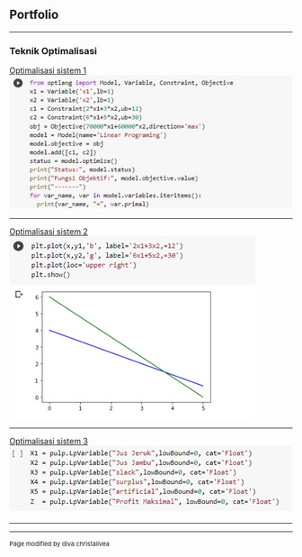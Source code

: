 ## Portfolio

---

### Teknik Optimalisasi 

[Optimalisasi sistem 1](https://colab.research.google.com/drive/1L_7kv-eeygtPpy5UsGLdeEVGE3_tPl5P?usp=sharing)
<img src="images/dummy 1.jpg?raw=true"/>

---
[Optimalisasi sistem 2 ](https://colab.research.google.com/drive/1_XNJk_PhS8j39j7OgsrE2vtIbs6jdZII?usp=sharing)
<img src="images/dummy 2.jpg?raw=true"/>

---
[Optimalisasi sistem 3](https://colab.research.google.com/drive/1o-6VIlgHe6O2s5gKrZcRBl0eqQsTSFu0?usp=sharing)
<img src="images/dummy 3.jpg?raw=true"/>

---





---
<p style="font-size:11px">Page modified by diva christalivea</p>
<!-- Remove above link if you don't want to attibute -->
